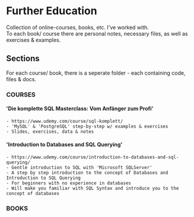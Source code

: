 # Further Education
Collection of online-courses, books, etc. I've worked with.  
To each book/ course there are personal notes, necessary files, as well as exercises & examples.  

## Sections
For each course/ book, there is a seperate folder - each containing code, files & docs.     

### COURSES
#### 'Die komplette SQL Masterclass: Vom Anfänger zum Profi'
	- https://www.udemy.com/course/sql-komplett/
	- 'MySQL' & 'PostgreSQL' step-by-step w/ examples & exercises
	- Slides, exercises, data & notes

#### 'Introduction to Databases and SQL Querying'  
	- https://www.udemy.com/course/introduction-to-databases-and-sql-querying/
	- Gentle introduction to SQL with 'Microsoft SQLServer'  
	- A step by step introduction to the concept of Databases and Introduction to SQL Querying  
	- For beginners with no experience in databases    
	- Will make you familiar with SQL Syntax and introduce you to the concept of databases    

### BOOKS